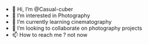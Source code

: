- 👋 Hi, I’m @Casual-cuber
- 👀 I’m interested in Photography
- 🌱 I’m currently learning cinematography
- 💞️ I’m looking to collaborate on photography projects
- 📫 How to reach me ? not now

<!---
Casual-cuber/Casual-cuber is a ✨ special ✨ repository because its `README.md` (this file) appears on your GitHub profile.
You can click the Preview link to take a look at your changes.
--->
